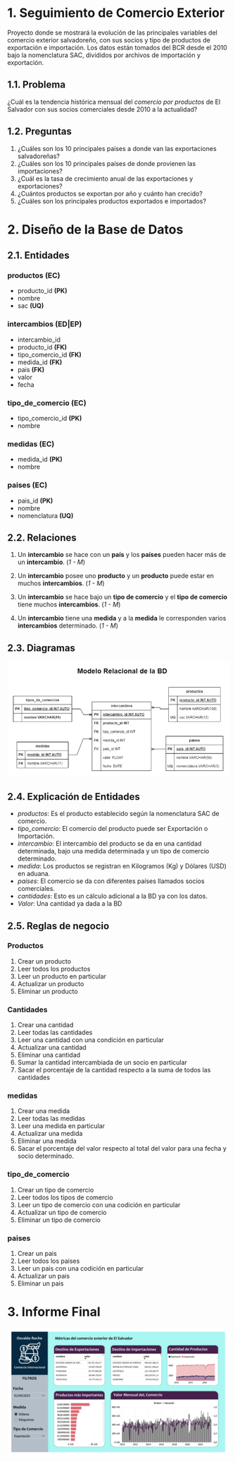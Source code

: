 
# 1. Seguimiento de Comercio Exterior

Proyecto donde se mostrará la evolución de las principales variables del comercio exterior salvadoreño, con sus socios y tipo de productos de exportación e importación. Los datos están tomados del BCR desde el 2010 bajo la nomenclatura SAC, divididos por archivos de importación y exportación. 

## 1.1. Problema

¿Cuál es la tendencia histórica mensual del _comercio por productos_ de El Salvador con sus socios comerciales desde 2010 a la actualidad? 

## 1.2. Preguntas

1. ¿Cuáles son los 10 principales países a donde van las exportaciones salvadoreñas?
2. ¿Cuáles son los 10 principales países de donde provienen las importaciones?
3. ¿Cuál es la tasa de crecimiento anual de las exportaciones y exportaciones?
4. ¿Cuántos productos se exportan por año y cuánto han crecido?
6. ¿Cuáles son los principales productos exportados e importados?

# 2. Diseño de la Base de Datos

## 2.1. Entidades

### productos **(EC)**

- producto_id  **(PK)**
- nombre
- sac **(UQ)**

### intercambios **(ED|EP)**
- intercambio_id
- producto_id **(FK)**
- tipo_comercio_id **(FK)**
- medida_id **(FK)**
- pais **(FK)**
- valor
- fecha

### tipo_de_comercio **(EC)**

- tipo_comercio_id **(PK)**
- nombre

### medidas **(EC)** 

- medida_id **(PK)**
- nombre

### paises **(EC)**

- pais_id **(PK)**
- nombre
- nomenclatura **(UQ)**

## 2.2. Relaciones

1. Un **intercambio** se hace con un **país** y los **países** pueden hacer más de un **intercambio**. (_1 - M_)

2. Un **intercambio** posee uno **producto** y un **producto** puede estar en muchos **intercambios**. (_1 - M_)

3. Un **intercambio** se hace bajo un **tipo de comercio** y el **tipo de comercio** tiene muchos **intercambios**. (_1 - M_)

4. Un **intercambio** tiene una **medida** y a la **medida** le corresponden varios **intercambios** determinado. (_1 - M_)

## 2.3. Diagramas

![Modelo Relacional de la BD](Comercio_ModeloRelacionalBD.png)

## 2.4. Explicación de Entidades

+ *productos*: Es el producto establecido según la nomenclatura SAC de comercio.
+ *tipo_comercio*: El comercio del producto puede ser Exportación o Importación. 
+ *intercambio*: El intercambio del producto se da en una cantidad determinada, bajo una medida determinada y un tipo de comercio determinado. 
+ *medida*: Los productos se registran en Kilogramos (Kg) y Dólares (USD) en aduana.
+ *paises*: El comercio se da con diferentes países llamados socios comerciales.
+ *cantidades*: Esto es un cálculo adicional a la BD ya con los datos.
+ *Valor*: Una cantidad ya dada a la BD

## 2.5. Reglas de negocio

### Productos

1. Crear un producto
2. Leer todos los productos
3. Leer un producto en particular
4. Actualizar un producto
5. Eliminar un producto

### Cantidades

1. Crear una cantidad
2. Leer todas las cantidades
3. Leer una cantidad con una condición en particular
4. Actualizar una cantidad
5. Eliminar una cantidad
6. Sumar la cantidad intercambiada de un socio en particular
7. Sacar el porcentaje de la cantidad respecto a la suma de todos las cantidades

### medidas

1. Crear una medida
2. Leer todas las medidas
3. Leer una medida en particular
4. Actualizar una medida
5. Eliminar una medida
6. Sacar el porcentaje del valor respecto al total del valor para una fecha y socio determinado. 

### tipo_de_comercio

1. Crear un tipo de comercio
2. Leer todos los tipos de comercio
3. Leer un tipo de comercio con una codición en particular
4. Actualizar un tipo de comercio
5. Eliminar un tipo de comercio

### paises

1. Crear un pais
2. Leer todos los paises
3. Leer un pais con una codición en particular
4. Actualizar un pais
5. Eliminar un pais

# 3. Informe Final

![Table de comercio exterior](dashboard_desing.jpg)